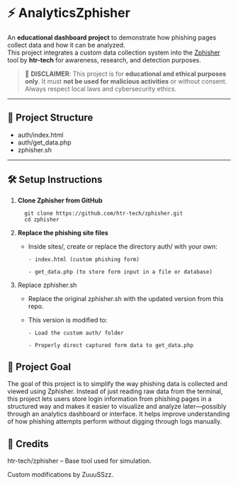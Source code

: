 # ⚡ AnalyticsZphisher

An **educational dashboard project** to demonstrate how phishing pages collect data and how it can be analyzed.  
This project integrates a custom data collection system into the [Zphisher](https://github.com/htr-tech/zphisher) tool by **htr-tech** for awareness, research, and detection purposes.

> 🚨 **DISCLAIMER**: This project is for **educational and ethical purposes only**. It must **not be used for malicious activities** or without consent. Always respect local laws and cybersecurity ethics.

---

## 📁 Project Structure

- auth/index.html 
- auth/get_data.php
- zphisher.sh

---

## 🛠️ Setup Instructions

1. **Clone Zphisher from GitHub**

         git clone https://github.com/htr-tech/zphisher.git
         cd zphisher
   
3. **Replace the phishing site files**

   - Inside sites/, create or replace the directory auth/ with your own:

         - index.html (custom phishing form)

         - get_data.php (to store form input in a file or database)

4. Replace zphisher.sh

   - Replace the original zphisher.sh with the updated version from this repo.

   - This version is modified to:

         - Load the custom auth/ folder

         - Properly direct captured form data to get_data.php

## 🎯 Project Goal

The goal of this project is to simplify the way phishing data is collected and viewed using Zphisher. Instead of just reading raw data from the terminal, this project lets users store login information from phishing pages in a structured way and makes it easier to visualize and analyze later—possibly through an analytics dashboard or interface. It helps improve understanding of how phishing attempts perform without digging through logs manually.


## 🙏 Credits

htr-tech/zphisher – Base tool used for simulation.

Custom modifications by ZuuuSSzz.
